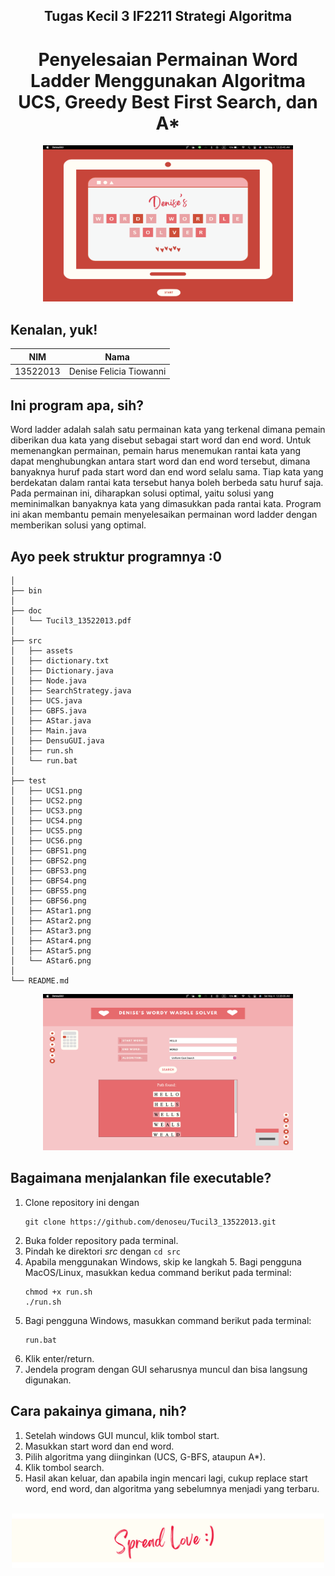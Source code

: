<h2 align="center"> Tugas Kecil 3 IF2211 Strategi Algoritma </h2>
<h1 align="center"> Penyelesaian Permainan Word Ladder Menggunakan Algoritma UCS, Greedy Best First Search, dan A*</h1>

<div align="center">
    <img src="readme1.png" alt="readme1" width="400"/>
</div>

## Kenalan, yuk!
|   NIM    |                  Nama                  |
| :------: | :------------------------------------: |
| 13522013 |        Denise Felicia Tiowanni         |

## Ini program apa, sih?
Word ladder adalah salah satu permainan kata yang terkenal dimana pemain diberikan dua kata yang disebut sebagai start word dan end word. Untuk memenangkan permainan, pemain harus menemukan rantai kata yang dapat menghubungkan antara start word dan end word tersebut, dimana banyaknya huruf pada start word dan end word selalu sama. Tiap kata yang berdekatan dalam rantai kata tersebut hanya boleh berbeda satu huruf saja. Pada permainan ini,
diharapkan solusi optimal, yaitu solusi yang meminimalkan banyaknya kata yang dimasukkan pada rantai kata. Program ini akan membantu pemain menyelesaikan permainan word ladder dengan memberikan solusi yang optimal.

## Ayo peek struktur programnya :0

```
│
├── bin
│
├── doc
│   └── Tucil3_13522013.pdf
│
├── src
│   ├── assets
│   ├── dictionary.txt
│   ├── Dictionary.java
│   ├── Node.java
│   ├── SearchStrategy.java
│   ├── UCS.java
│   ├── GBFS.java
│   ├── AStar.java
│   ├── Main.java
│   ├── DensuGUI.java
│   ├── run.sh
│   └── run.bat
│
├── test
│   ├── UCS1.png
│   ├── UCS2.png
│   ├── UCS3.png
│   ├── UCS4.png
│   ├── UCS5.png
│   ├── UCS6.png
│   ├── GBFS1.png
│   ├── GBFS2.png
│   ├── GBFS3.png
│   ├── GBFS4.png
│   ├── GBFS5.png
│   ├── GBFS6.png
│   ├── AStar1.png
│   ├── AStar2.png
│   ├── AStar3.png
│   ├── AStar4.png
│   ├── AStar5.png
│   └── AStar6.png
│
└── README.md
```

<div align="center">
    <img src="readme2.png" alt="readme1" width="400"/>
</div>

## Bagaimana menjalankan file executable?
1. Clone repository ini dengan 
    ```
    git clone https://github.com/denoseu/Tucil3_13522013.git
    ```
2. Buka folder repository pada terminal.
3. Pindah ke direktori *src* dengan `cd src`
4. Apabila menggunakan Windows, skip ke langkah 5. Bagi pengguna MacOS/Linux, masukkan kedua command berikut pada terminal:
    ```
    chmod +x run.sh
    ./run.sh
    ```
5. Bagi pengguna Windows, masukkan command berikut pada terminal:
    ```
    run.bat
    ```
6. Klik enter/return.
7. Jendela program dengan GUI seharusnya muncul dan bisa langsung digunakan.

## Cara pakainya gimana, nih?
1. Setelah windows GUI muncul, klik tombol start.
2. Masukkan start word dan end word.
3. Pilih algoritma yang diinginkan (UCS, G-BFS, ataupun A*).
4. Klik tombol search.
5. Hasil akan keluar, dan apabila ingin mencari lagi, cukup replace start word, end word, dan algoritma yang sebelumnya menjadi yang terbaru.

<br>
<div align="center">
    <img src="readme4.png" alt="readme1" width="500"/>
</div>
